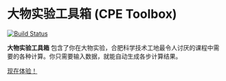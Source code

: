 # 大物实验工具箱 (CPE Toolbox)

[![Build Status](https://travis-ci.org/iBug/CPE-Toolbox.svg?branch=master)](https://travis-ci.org/iBug/CPE-Toolbox)

**大物实验工具箱** 包含了你在大物实验，合肥科学技术工地最令人讨厌的课程中需要的各种计算。你只需要输入数据，就能自动生成各步计算结果。

[现在体验！][live]

  [live]: https://ibug.github.io/CPE-Toolbox
